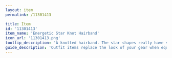```yaml
---
layout: item
permalink: /11301413

title: Item
id: '11301413'
item_name: 'Energetic Star Knot Hairband'
icon_url: '11301413.png'
tooltip_description: 'A knotted hairband. The star shapes really have some zip!'
guide_description: 'Outfit items replace the look of your gear when equipped.'
---
```

